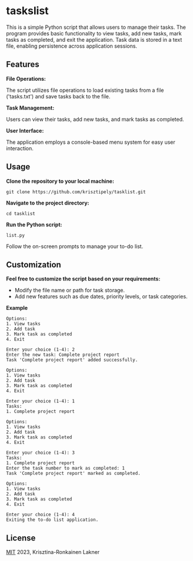 # taskslist
This is a simple Python script that allows users to manage their tasks. The program provides basic functionality to view tasks, add new tasks, mark tasks as completed, and exit the application. Task data is stored in a text file, enabling persistence across application sessions.

## Features

**File Operations:**

The script utilizes file operations to load existing tasks from a file ('tasks.txt') and save tasks back to the file.

**Task Management:**

Users can view their tasks, add new tasks, and mark tasks as completed.

**User Interface:**

The application employs a console-based menu system for easy user interaction.

## Usage

**Clone the repository to your local machine:**
```
git clone https://github.com/krisztipely/tasklist.git
```
**Navigate to the project directory:**
```
cd tasklist
```
**Run the Python script:**
```
list.py
```
Follow the on-screen prompts to manage your to-do list.

## Customization

**Feel free to customize the script based on your requirements:**

- Modify the file name or path for task storage.
- Add new features such as due dates, priority levels, or task categories.
  
**Example**

```
Options:
1. View tasks
2. Add task
3. Mark task as completed
4. Exit

Enter your choice (1-4): 2
Enter the new task: Complete project report
Task 'Complete project report' added successfully.

Options:
1. View tasks
2. Add task
3. Mark task as completed
4. Exit

Enter your choice (1-4): 1
Tasks:
1. Complete project report

Options:
1. View tasks
2. Add task
3. Mark task as completed
4. Exit

Enter your choice (1-4): 3
Tasks:
1. Complete project report
Enter the task number to mark as completed: 1
Task 'Complete project report' marked as completed.

Options:
1. View tasks
2. Add task
3. Mark task as completed
4. Exit

Enter your choice (1-4): 4
Exiting the to-do list application.
```
## License
[MIT](https://github.com/krisztipely/taskslist/blob/master/LICENSE) 2023, Krisztina-Ronkainen Lakner
